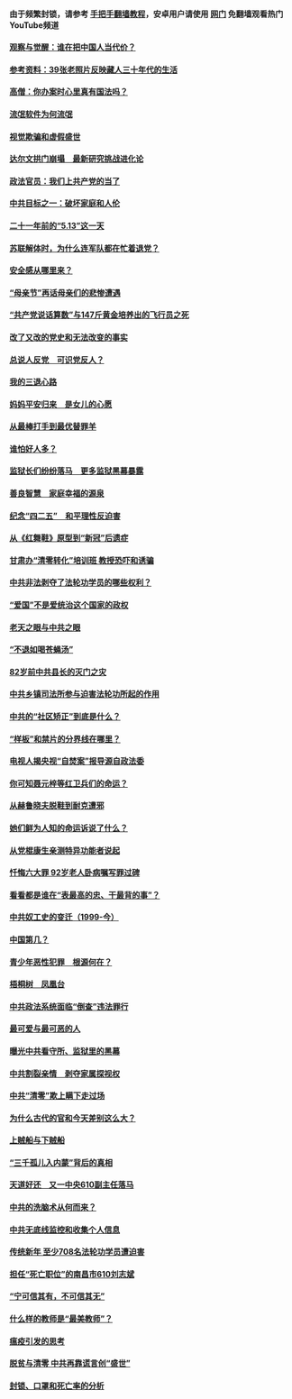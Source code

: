 #### 由于频繁封锁，请参考 [手把手翻墙教程](https://github.com/gfw-breaker/guides/wiki/)，安卓用户请使用 [网门](https://github.com/gfw-breaker/nogfw/blob/master/dl.md?t=06151900) 免翻墙观看热门YouTube频道 

#### [观察与觉醒：谁在把中国人当代价？](../pages/19/426987.md?t=06151900) 

#### [参考资料：39张老照片反映藏人三十年代的生活](../pages/19/426471.md?t=06151900) 

#### [高僧：你办案时心里真有国法吗？](../pages/19/426530.md?t=06151900) 

#### [流氓软件为何流氓](../pages/19/426531.md?t=06151900) 

#### [视觉欺骗和虚假盛世](../pages/19/426443.md?t=06151900) 

#### [达尔文拱门崩塌　最新研究挑战进化论](../pages/19/426009.md?t=06151900) 

#### [政法官员：我们上共产党的当了](../pages/19/425351.md?t=06151900) 

#### [中共目标之一：破坏家庭和人伦](../pages/19/424454.md?t=06151900) 

#### [二十一年前的“5.13”这一天](../pages/19/424814.md?t=06151900) 

#### [苏联解体时，为什么连军队都在忙着退党？](../pages/19/424335.md?t=06151900) 

#### [安全感从哪里来？](../pages/19/424336.md?t=06151900) 

#### [“母亲节”再话母亲们的悲惨遭遇](../pages/19/424234.md?t=06151900) 

#### [“共产党说话算数”与147斤黄金培养出的飞行员之死](../pages/19/424115.md?t=06151900) 

#### [改了又改的党史和无法改变的事实](../pages/19/424037.md?t=06151900) 

#### [总说人反党　可识党反人？](../pages/19/423820.md?t=06151900) 

#### [我的三退心路](../pages/19/423876.md?t=06151900) 

#### [妈妈平安归来　是女儿的心愿](../pages/19/423947.md?t=06151900) 

#### [从最棒打手到最优替罪羊](../pages/19/423819.md?t=06151900) 

#### [谁怕好人多？](../pages/19/423774.md?t=06151900) 

#### [监狱长们纷纷落马　更多监狱黑幕暴露](../pages/19/423787.md?t=06151900) 

#### [善良智慧　家庭幸福的源泉](../pages/19/423632.md?t=06151900) 

#### [纪念“四二五”　和平理性反迫害](../pages/19/423660.md?t=06151900) 

#### [从《红舞鞋》原型到“新冠”后遗症](../pages/19/423509.md?t=06151900) 

#### [甘肃办“清零转化”培训班 教授恐吓和诱骗](../pages/19/423498.md?t=06151900) 

#### [中共非法剥夺了法轮功学员的哪些权利？](../pages/19/423392.md?t=06151900) 

#### [“爱国”不是爱统治这个国家的政权](../pages/19/423029.md?t=06151900) 

#### [老天之眼与中共之眼](../pages/19/423378.md?t=06151900) 

#### [“不退如喝苍蝇汤”](../pages/19/423287.md?t=06151900) 

#### [82岁前中共县长的灭门之灾](../pages/19/423055.md?t=06151900) 

#### [中共乡镇司法所参与迫害法轮功所起的作用](../pages/19/423064.md?t=06151900) 

#### [中共的“社区矫正”到底是什么？](../pages/19/422870.md?t=06151900) 

#### [“样板”和禁片的分界线在哪里？](../pages/19/422704.md?t=06151900) 

#### [电视人揭央视“自焚案”报导源自政法委](../pages/19/422770.md?t=06151900) 

#### [你可知聂元梓等红卫兵们的命运？](../pages/19/422848.md?t=06151900) 

#### [从赫鲁晓夫脱鞋到耐克遭邪](../pages/19/422826.md?t=06151900) 

#### [她们鲜为人知的命运诉说了什么？](../pages/19/422754.md?t=06151900) 

#### [从党棍康生亲测特异功能者说起](../pages/19/422657.md?t=06151900) 

#### [忏悔六大罪 92岁老人卧病嘱写罪过碑](../pages/19/422750.md?t=06151900) 

#### [看看都是谁在“表最高的忠、干最背的事”？](../pages/19/422703.md?t=06151900) 

#### [中共奴工史的变迁（1999-今）](../pages/19/422656.md?t=06151900) 

#### [中国第几？](../pages/19/422496.md?t=06151900) 

#### [青少年恶性犯罪　根源何在？](../pages/19/422449.md?t=06151900) 

#### [梧桐树　凤凰台](../pages/19/422442.md?t=06151900) 

#### [中共政法系统面临“倒查”违法罪行](../pages/19/422497.md?t=06151900) 

#### [最可爱与最可恶的人](../pages/19/422448.md?t=06151900) 

#### [曝光中共看守所、监狱里的黑幕](../pages/19/422390.md?t=06151900) 

#### [中共割裂亲情　剥夺家属探视权](../pages/19/422364.md?t=06151900) 

#### [中共“清零”欺上瞒下走过场](../pages/19/422306.md?t=06151900) 

#### [为什么古代的官和今天差别这么大？](../pages/19/422228.md?t=06151900) 

#### [上贼船与下贼船](../pages/19/422276.md?t=06151900) 

#### [“三千孤儿入内蒙”背后的真相](../pages/19/422229.md?t=06151900) 

#### [天道好还　又一中央610副主任落马](../pages/19/422155.md?t=06151900) 

#### [中共的洗脑术从何而来？](../pages/19/422154.md?t=06151900) 

#### [中共无底线监控和收集个人信息](../pages/19/422039.md?t=06151900) 

#### [传统新年 至少708名法轮功学员遭迫害](../pages/19/421946.md?t=06151900) 

#### [担任“死亡职位”的南昌市610刘志斌](../pages/19/421957.md?t=06151900) 

#### [“宁可信其有，不可信其无”](../pages/19/421691.md?t=06151900) 

#### [什么样的教师是“最美教师”？](../pages/19/421755.md?t=06151900) 

#### [瘟疫引发的思考](../pages/19/421594.md?t=06151900) 

#### [脱贫与清零 中共再靠谎言创“盛世”](../pages/19/421590.md?t=06151900) 

#### [封锁、口罩和死亡率的分析](../pages/19/421495.md?t=06151900) 

